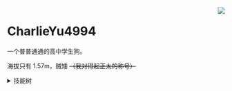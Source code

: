 <img align="right" src="https://github-readme-stats.vercel.app/api?username=CharlieYu4994&show_icons=true" />

# CharlieYu4994
一个普普通通的高中学生狗。

海拔只有 1.57m，贼矮 ~~（我对得起正太的称号）~~

<details>
  <summary>技能树</summary>

**语言（都比较菜）**
+ C/C++
+ Golang
+ Python
+ HTML5
+ CSS3

**硬件类**
+ PCB 设计

~~**生活技能专精**~~
+ ~~编制~~
+ ~~缝纫~~
+ ~~做饭~~
+ ~~维修家电~~

</details>

